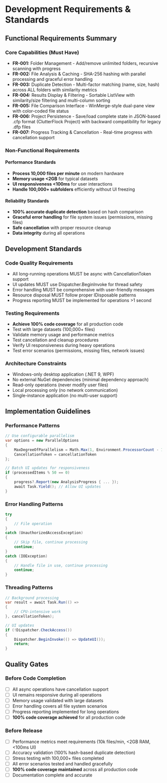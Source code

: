 # Development Requirements & Standards

## Functional Requirements Summary

### Core Capabilities (Must Have)
- **FR-001:** Folder Management - Add/remove unlimited folders, recursive scanning with progress
- **FR-002:** File Analysis & Caching - SHA-256 hashing with parallel processing and graceful error handling
- **FR-003:** Duplicate Detection - Multi-factor matching (name, size, hash) across ALL folders with similarity metrics
- **FR-004:** Results Display & Filtering - Sortable ListView with similarity/size filtering and multi-column sorting
- **FR-005:** File Comparison Interface - WinMerge-style dual-pane view with color-coded file status
- **FR-006:** Project Persistence - Save/load complete state in JSON-based .cfp format (ClutterFlock Project) with backward compatibility for legacy .dfp files
- **FR-007:** Progress Tracking & Cancellation - Real-time progress with cancellation support

### Non-Functional Requirements

#### Performance Standards
- **Process 10,000 files per minute** on modern hardware
- **Memory usage <2GB** for typical datasets
- **UI responsiveness <100ms** for user interactions
- **Handle 100,000+ subfolders** efficiently without UI freezing

#### Reliability Standards
- **100% accurate duplicate detection** based on hash comparison
- **Graceful error handling** for file system issues (permissions, missing files)
- **Safe cancellation** with proper resource cleanup
- **Data integrity** during all operations

## Development Standards

### Code Quality Requirements
- All long-running operations MUST be async with CancellationToken support
- UI updates MUST use Dispatcher.BeginInvoke for thread safety
- Error handling MUST be comprehensive with user-friendly messages
- Resource disposal MUST follow proper IDisposable patterns
- Progress reporting MUST be implemented for operations >1 second

### Testing Requirements
- **Achieve 100% code coverage** for all production code
- Test with large datasets (100,000+ files)
- Validate memory usage and performance metrics
- Test cancellation and cleanup procedures
- Verify UI responsiveness during heavy operations
- Test error scenarios (permissions, missing files, network issues)

### Architecture Constraints
- Windows-only desktop application (.NET 9, WPF)
- No external NuGet dependencies (minimal dependency approach)
- Read-only operations (never modify user files)
- Local processing only (no network communication)
- Single-instance application (no multi-user support)

## Implementation Guidelines

### Performance Patterns
```csharp
// Use configurable parallelism
var options = new ParallelOptions 
{ 
    MaxDegreeOfParallelism = Math.Max(1, Environment.ProcessorCount - 1),
    CancellationToken = cancellationToken 
};

// Batch UI updates for responsiveness
if (processedItems % 50 == 0)
{
    progress?.Report(new AnalysisProgress { ... });
    await Task.Yield(); // Allow UI updates
}
```

### Error Handling Patterns
```csharp
try
{
    // File operation
}
catch (UnauthorizedAccessException)
{
    // Skip file, continue processing
    continue;
}
catch (IOException)
{
    // Handle file in use, continue processing
    continue;
}
```

### Threading Patterns
```csharp
// Background processing
var result = await Task.Run(() => 
{
    // CPU-intensive work
}, cancellationToken);

// UI updates
if (!Dispatcher.CheckAccess())
{
    Dispatcher.BeginInvoke(() => UpdateUI());
    return;
}
```

## Quality Gates

### Before Code Completion
- [ ] All async operations have cancellation support
- [ ] UI remains responsive during all operations
- [ ] Memory usage validated with large datasets
- [ ] Error handling covers all file system scenarios
- [ ] Progress reporting implemented for long operations
- [ ] **100% code coverage achieved** for all production code

### Before Release
- [ ] Performance metrics meet requirements (10k files/min, <2GB RAM, <100ms UI)
- [ ] Accuracy validation (100% hash-based duplicate detection)
- [ ] Stress testing with 100,000+ files completed
- [ ] All error scenarios tested and handled gracefully
- [ ] **100% code coverage maintained** across all production code
- [ ] Documentation complete and accurate